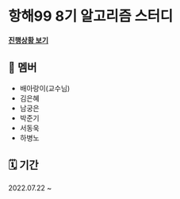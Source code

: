 # 항해99 8기 알고리즘 스터디

#### [진행상황 보기](https://docs.google.com/spreadsheets/d/1Rnhn2iXD3O1YqWJK-RqCNLcNFPBU_wasYMX68V4vEXw/edit#gid=0)

## 👥 멤버

- 배아랑이(교수님)
- 김은혜
- 남궁은
- 박준기
- 서동욱
- 하병노

## 🗓 기간

2022.07.22 ~





